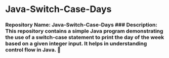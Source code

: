 # Java-Switch-Case-Days
### **Repository Name:**   **Java-Switch-Case-Days**    ### **Description:**   This repository contains a simple Java program demonstrating the use of a switch-case statement to print the day of the week based on a given integer input. It helps in understanding control flow in Java. 🚀
